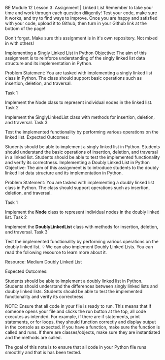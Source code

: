 BE Module 12 Lesson 3: Assignment | Linked List
Remember to take your time and work through each question diligently! Test your code, make sure it works, and try to find ways to improve. Once you are happy and satisfied with your code, upload it to Github, then turn in your Github link at the bottom of the page!

Don't forget. Make sure this assignment is in it's own repository. Not mixed in with others!

Implementing a Singly Linked List in Python
Objective: The aim of this assignment is to reinforce understanding of the singly linked list data structure and its implementation in Python.

Problem Statement: You are tasked with implementing a singly linked list class in Python. The class should support basic operations such as insertion, deletion, and traversal.

Task 1

Implement the Node class to represent individual nodes in the linked list.
Task 2

Implement the SinglyLinkedList class with methods for insertion, deletion, and traversal.
Task 3

Test the implemented functionality by performing various operations on the linked list.
Expected Outcomes:

Students should be able to implement a singly linked list in Python.
Students should understand the basic operations of insertion, deletion, and traversal in a linked list.
Students should be able to test the implemented functionality and verify its correctness.
Implementing a Doubly Linked List in Python
Objective: The aim of this assignment is to introduce students to the doubly linked list data structure and its implementation in Python.

Problem Statement: You are tasked with implementing a doubly linked list class in Python. The class should support operations such as insertion, deletion, and traversal.

Task 1

Implement the **Node** class to represent individual nodes in the doubly linked list.
Task 2

Implement the **DoublyLinkedList** class with methods for insertion, deletion, and traversal.
Task 3

Test the implemented functionality by performing various operations on the doubly linked list.
💡 We can also implement Doubly Linked Lists. You can read the following resource to learn more about it.

Resource: Medium Doubly Linked List

Expected Outcomes:

Students should be able to implement a doubly linked list in Python.
Students should understand the differences between singly linked lists and doubly linked lists.
Students should be able to test the implemented functionality and verify its correctness.

NOTE: Ensure that all code in your file is ready to run. This means that if someone opens your file and clicks the run button at the top, all code executes as intended. For example, if there are if statements, print statements, or for loops, they should function correctly and display output in the console as expected. If you have a function, make sure the function is called and runs. If there are classes/objects, make sure they are instantiated and the methods are called.

The goal of this note is to ensure that all code in your Python file runs smoothly and that is has been tested.

